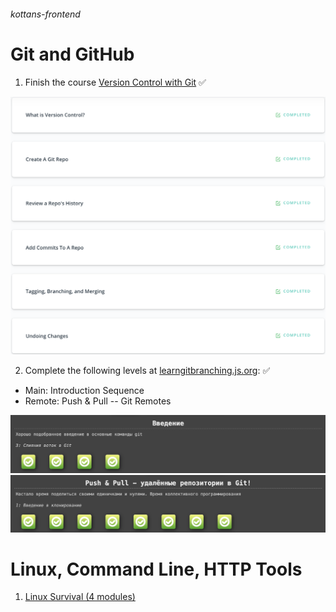 ###### kottans-frontend

# Git and GitHub

1. Finish the course [Version Control with Git](https://www.udacity.com/course/version-control-with-git--ud123) ✅

![Result](/img/Version%20Control%20Git.png)

2. Complete the following levels at [learngitbranching.js.org](https://learngitbranching.js.org/):  ✅
* Main: Introduction Sequence
* Remote: Push & Pull -- Git Remotes

![Result_Main](/img/Main.png)
![Result_Remote](/img/Remote.png)

# Linux, Command Line, HTTP Tools

1. [Linux Survival (4 modules)](https://linuxsurvival.com/linux-tutorial-introduction/)